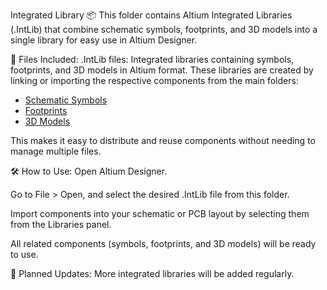 Integrated Library 📦
This folder contains Altium Integrated Libraries (.IntLib) that combine schematic symbols, footprints, and 3D models into a single library for easy use in Altium Designer.

📂 Files Included:
.IntLib files: Integrated libraries containing symbols, footprints, and 3D models in Altium format.
These libraries are created by linking or importing the respective components from the main folders:

- [Schematic Symbols](./Schematic_Symbols)
- [Footprints](./Footprints)
- [3D Models](./3D_Models)

This makes it easy to distribute and reuse components without needing to manage multiple files.

🛠️ How to Use:
Open Altium Designer.

Go to File > Open, and select the desired .IntLib file from this folder.

Import components into your schematic or PCB layout by selecting them from the Libraries panel.

All related components (symbols, footprints, and 3D models) will be ready to use.

📅 Planned Updates:
More integrated libraries will be added regularly.